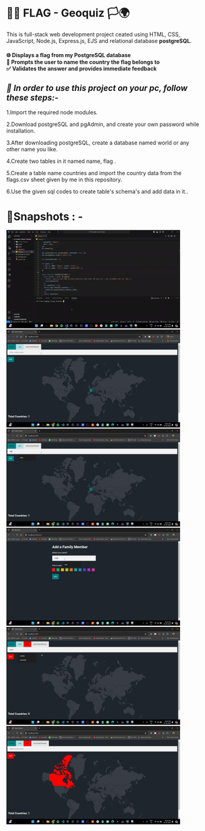 <h1>🏳️‍🌈 FLAG - Geoquiz 🏳️🌍</h1>

This is full-stack web development project ceated using HTML, CSS, JavaScript, Node.js, Express.js, EJS and relational database <strong>postgreSQL</strong>. 

<h4>🌐 Displays a flag from my PostgreSQL database<br>
🤔 Prompts the user to name the country the flag belongs to<br>
✅ Validates the answer and provides immediate feedback</h4>

<h2><i>📃 In order to use this project on your pc, follow these steps:-</i></h2>

1.Import the required node modules.

2.Download postgreSQL and pgAdmin, and create your own password while installation.

3.After downloading postgreSQL, create a database named world or any other name you like.

4.Create two tables in it named name, flag .

5.Create a table name countries and import the country data from the flags.csv sheet given by me in this repository.

6.Use the given sql codes to create table's schema's and add data in it..

# 📸Snapshots : - 

<img alt="GIF" src="https://github.com/Mayurdhamgunde/FAMILY_TRAVEL_Tracker/blob/master/FAMILY_TRACER/Family_Tracker_record-ezgif.com-video-to-gif-converter.gif?raw=true" width="90%"/>
<span>
<img alt="GIF" src="https://github.com/Mayurdhamgunde/FAMILY_TRAVEL_Tracker/blob/master/FAMILY_TRACER/photo-1.jpg?raw=true" width="90%"/>
<img alt="GIF" src="https://github.com/Mayurdhamgunde/FAMILY_TRAVEL_Tracker/blob/master/FAMILY_TRACER/photo-2.jpg?raw=true" width="90%"/>
<img alt="GIF" src="https://github.com/Mayurdhamgunde/FAMILY_TRAVEL_Tracker/blob/master/FAMILY_TRACER/photo-3.jpg?raw=true" width="90%"/>
<img alt="GIF" src="https://github.com/Mayurdhamgunde/FAMILY_TRAVEL_Tracker/blob/master/FAMILY_TRACER/photo-4.jpg?raw=true" width="90%"/>
<img alt="GIF" src="https://github.com/Mayurdhamgunde/FAMILY_TRAVEL_Tracker/blob/master/FAMILY_TRACER/photo-5.jpg?raw=true" width="90%"/>
</span>

